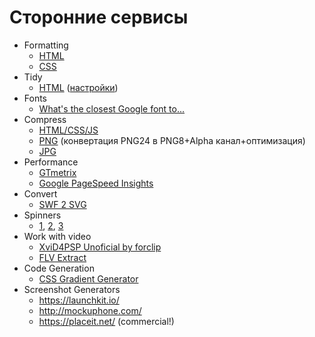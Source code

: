# Сторонние сервисы
- Formatting
  * [HTML](http://www.freeformatter.com/html-formatter.html)
  * [CSS](http://csscomb.com/online)
- Tidy
  * [HTML](https://infohound.net/tidy/) ([настройки](https://pbs.twimg.com/media/CQi9HwCWIAAuVlc.png))
- Fonts
  * [What's the closest Google font to...](http://joelcrawfordsmith.com/closest-font/)
- Compress
  * [HTML/CSS/JS](http://refresh-sf.com/)
  * [PNG](http://compresspng.com/) (конвертация PNG24 в PNG8+Alpha канал+оптимизация)
  * [JPG](http://compressjpeg.com/)
- Performance
  * [GTmetrix](http://gtmetrix.com/)
  * [Google PageSpeed Insights](https://developers.google.com/speed/pagespeed/insights/)
- Convert
  * [SWF 2 SVG](http://riaxe.com/online-swf-to-svg-converter/)
- Spinners
  * [1](http://tobiasahlin.com/spinkit/), [2](http://projects.lukehaas.me/css-loaders/), [3](http://connoratherton.com/loaders)
- Work with video
  * [XviD4PSP Unoficial by forclip](https://code.google.com/p/xvid4psp/)
  * [FLV Extract](http://www.moitah.net/)
- Code Generation
  * [CSS Gradient Generator](http://www.colorzilla.com/gradient-editor/)
- Screenshot Generators
  * https://launchkit.io/
  * http://mockuphone.com/
  * https://placeit.net/ (commercial!)
